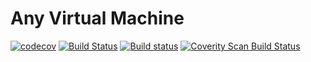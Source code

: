 # Any Virtual Machine

[![codecov](https://codecov.io/gh/innostory/avm/branch/LITTLE.bang/graph/badge.svg)](https://codecov.io/gh/innostory/avm)
[![Build Status](https://travis-ci.org/innostory/avm.svg?branch=LITTLE.bang)](https://travis-ci.org/innostory/avm)
[![Build status](https://ci.appveyor.com/api/projects/status/0t5f79e4x9akyi0e/branch/LITTLE.bang?svg=true)](https://ci.appveyor.com/project/innostory/any-vm/branch/LITTLE.bang)
[![Coverity Scan Build Status](https://scan.coverity.com/projects/12663/badge.svg)](https://scan.coverity.com/projects/innostory-any-vm)
